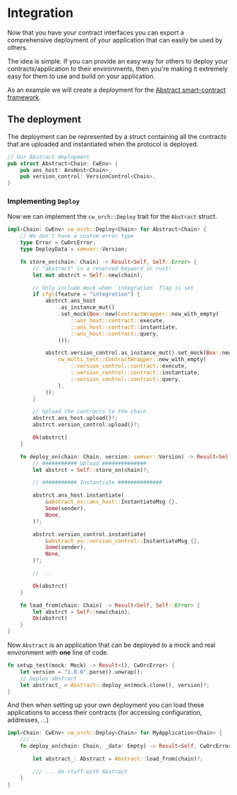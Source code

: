 # Integration

Now that you have your contract interfaces you can export a comprehensive deployment of your application that can easily be used by others.  

The idea is simple. If you can provide an easy way for others to deploy your contracts/application to their environments, then you're making it extremely easy for them to use and build on your application.  

As an example we will create a deployment for the [Abstract smart-contract framework](https://abstract.money/).

## The deployment

The deployment can be represented by a struct containing all the contracts that are uploaded and instantiated when the protocol is deployed.

```rust
// Our Abstract deployment
pub struct Abstract<Chain: CwEnv> {
    pub ans_host: AnsHost<Chain>,
    pub version_control: VersionControl<Chain>,
}
```

### Implementing `Deploy`

Now we can implement the `cw_orch::Deploy` trait for the `Abstract` struct.

```rust
impl<Chain: CwEnv> cw_orch::Deploy<Chain> for Abstract<Chain> {
    // We don't have a custom error type
    type Error = CwOrcError;
    type DeployData = semver::Version;

    fn store_on(chain: Chain) -> Result<Self, Self::Error> {
        // "abstract" is a reserved keyword in rust!
        let mut abstrct = Self::new(chain);

        // Only include mock when `integration` flag is set
        if cfg!(feature = "integration") {
            abstrct.ans_host
                .as_instance_mut()
                .set_mock(Box::new(ContractWrapper::new_with_empty(
                    ::ans_host::contract::execute,
                    ::ans_host::contract::instantiate,
                    ::ans_host::contract::query,
                )));

            abstrct.version_control.as_instance_mut().set_mock(Box::new(
                cw_multi_test::ContractWrapper::new_with_empty(
                    ::version_control::contract::execute,
                    ::version_control::contract::instantiate,
                    ::version_control::contract::query,
                ),
            ));
        }

        // Upload the contracts to the chain
        abstrct.ans_host.upload()?;
        abstrct.version_control.upload()?;

        Ok(abstrct)
    }

    fn deploy_on(chain: Chain, version: semver::Version) -> Result<Self, CwOrcError> {        
        // ########### Upload ##############
        let abstrct = Self::store_on(chain)?;

        // ########### Instantiate ##############

        abstrct.ans_host.instantiate(
            &abstract_os::ans_host::InstantiateMsg {},
            Some(sender),
            None,
        )?;

        abstrct.version_control.instantiate(
            &abstract_os::version_control::InstantiateMsg {},
            Some(sender),
            None,
        )?;

        // ... 

        Ok(abstrct)
    }

    fn load_from(chain: Chain) -> Result<Self, Self::Error> {
        let abstrct = Self::new(chain);
        Ok(abstrct)
    }
}
```

Now `Abstract` is an application that can be deployed to a mock and real environment with **one** line of code.

```rust
fn setup_test(mock: Mock) -> Result<(), CwOrcError> {
    let version = "1.0.0".parse().unwrap();
    // Deploy abstract
    let abstract_ = Abstract::deploy_on(mock.clone(), version)?;
}
```

And then when setting up your own deployment you can load these applications to access their contracts (for accessing configuration, addresses, ...)

```rust
impl<Chain: CwEnv> cw_orch::Deploy<Chain> for MyApplication<Chain> {
    /// ...
    fn deploy_on(chain: Chain, _data: Empty) -> Result<Self, CwOrcError> {

        let abstract_: Abstract = Abstract::load_from(chain)?;

        /// ... do stuff with Abstract
    }
}
```
